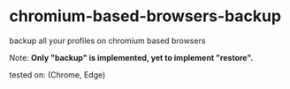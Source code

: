 # chromium-based-browsers-backup
backup all your profiles on chromium based browsers

Note: **Only "backup" is implemented, yet to implement "restore".**

tested on: (Chrome, Edge)

